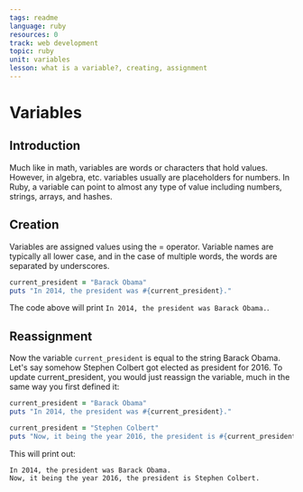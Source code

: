 ```yaml
---
tags: readme
language: ruby
resources: 0
track: web development
topic: ruby
unit: variables
lesson: what is a variable?, creating, assignment
---
```


# Variables

## Introduction

Much like in math, variables are words or characters that hold values. However, in algebra, etc. variables usually are placeholders for numbers. In Ruby, a variable can point to almost any type of value including numbers, strings, arrays, and hashes.

## Creation

Variables are assigned values using the = operator. Variable names are typically all lower case, and in the case of multiple words, the words are separated by underscores. 

```ruby
current_president = "Barack Obama"
puts "In 2014, the president was #{current_president}."
```
The code above will print `In 2014, the president was Barack Obama.`.


## Reassignment

Now the variable `current_president` is equal to the string Barack Obama. Let's say somehow Stephen Colbert got elected as president for 2016. To update current_president, you would just reassign the variable, much in the same way you first defined it:

```ruby
current_president = "Barack Obama"
puts "In 2014, the president was #{current_president}."

current_president = "Stephen Colbert"
puts "Now, it being the year 2016, the president is #{current_president}."
```
This will print out:  
```text
In 2014, the president was Barack Obama.
Now, it being the year 2016, the president is Stephen Colbert.
```
